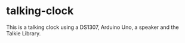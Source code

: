 # talking-clock
This is a talking clock using a DS1307, Arduino Uno, a speaker and the Talkie Library.
